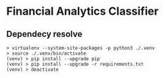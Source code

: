 # Financial Analytics Classifier

## Dependecy resolve
```shell
> virtualenv --system-site-packages -p python3 ./.venv
> source ./.venv/bin/activate
(venv) > pip install --upgrade pip
(venv) > pip install --upgrade -r requirements.txt
(venv) > deactivate
```
